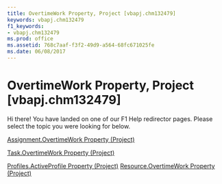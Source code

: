 ```yaml
---
title: OvertimeWork Property, Project [vbapj.chm132479]
keywords: vbapj.chm132479
f1_keywords:
- vbapj.chm132479
ms.prod: office
ms.assetid: 768c7aaf-f3f2-49d9-a564-68fc671025fe
ms.date: 06/08/2017
---
```



# OvertimeWork Property, Project [vbapj.chm132479]

Hi there! You have landed on one of our F1 Help redirector pages. Please select the topic you were looking for below.

[Assignment.OvertimeWork Property (Project)](http://msdn.microsoft.com/library/df885955-c919-82c7-e3c1-5ee6b66440e4%28Office.15%29.aspx)

[Task.OvertimeWork Property (Project)](http://msdn.microsoft.com/library/df9bd047-9ec3-0249-71f7-c1cd080e34df%28Office.15%29.aspx)

[Profiles.ActiveProfile Property (Project)](http://msdn.microsoft.com/library/ae35bf36-f49c-358c-6ea3-db2968665f7f%28Office.15%29.aspx)
[Resource.OvertimeWork Property (Project)](http://msdn.microsoft.com/library/c9656656-2e8f-d09d-8c91-ebf4d42ccaba%28Office.15%29.aspx)

